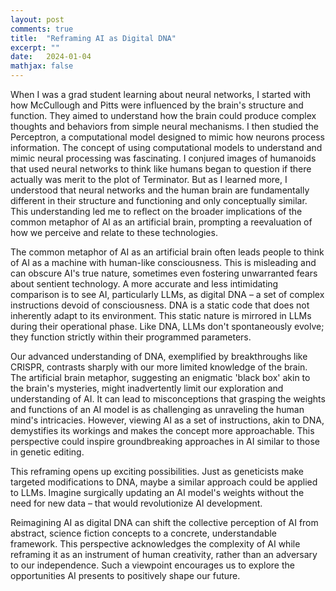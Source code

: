 ```yaml
---
layout: post
comments: true
title:  "Reframing AI as Digital DNA"
excerpt: ""
date:   2024-01-04
mathjax: false
---
```


When I was a grad student learning about neural networks, I started with how McCullough and Pitts were influenced by the brain's structure and function. They aimed to understand how the brain could produce complex thoughts and behaviors from simple neural mechanisms. I then studied the Perceptron, a computational model designed to mimic how neurons process information. The concept of using computational models to understand and mimic neural processing was fascinating. I conjured images of humanoids that used neural networks to think like humans began to question if there actually was merit to the plot of Terminator. But as I learned more, I understood that neural networks and the human brain are fundamentally different in their structure and functioning and only conceptually similar. This understanding led me to reflect on the broader implications of the common metaphor of AI as an artificial brain, prompting a reevaluation of how we perceive and relate to these technologies.

The common metaphor of AI as an artificial brain often leads people to think of AI as a machine with human-like consciousness. This is misleading and can obscure AI's true nature, sometimes even fostering unwarranted fears about sentient technology. A more accurate and less intimidating comparison is to see AI, particularly LLMs, as digital DNA – a set of complex instructions devoid of consciousness. DNA is a static code that does not inherently adapt to its environment. This static nature is mirrored in LLMs during their operational phase. Like DNA, LLMs don't spontaneously evolve; they function strictly within their programmed parameters.

Our advanced understanding of DNA, exemplified by breakthroughs like CRISPR, contrasts sharply with our more limited knowledge of the brain. The artificial brain metaphor, suggesting an enigmatic 'black box' akin to the brain's mysteries, might inadvertently limit our exploration and understanding of AI. It can lead to misconceptions that grasping the weights and functions of an AI model is as challenging as unraveling the human mind's intricacies. However, viewing AI as a set of instructions, akin to DNA, demystifies its workings and makes the concept more approachable. This perspective could inspire groundbreaking approaches in AI similar to those in genetic editing.

This reframing opens up exciting possibilities. Just as geneticists make targeted modifications to DNA, maybe a similar approach could be applied to LLMs. Imagine surgically updating an AI model's weights without the need for new data – that would revolutionize AI development.

Reimagining AI as digital DNA can shift the collective perception of AI from abstract, science fiction concepts to a concrete, understandable framework. This perspective acknowledges the complexity of AI while reframing it as an instrument of human creativity, rather than an adversary to our independence. Such a viewpoint encourages us to explore the opportunities AI presents to positively shape our future.

